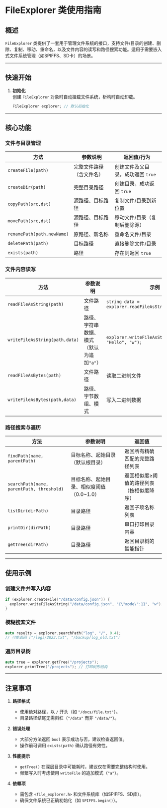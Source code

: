 # FileExplorer 类使用指南

## 概述
`FileExplorer` 类提供了一套用于管理文件系统的接口，支持文件/目录的创建、删除、复制、移动、重命名，以及文件内容的读写和路径搜索功能。适用于需要嵌入式文件系统管理（如SPIFFS、SD卡）的场景。

---

## 快速开始
1. **初始化**  
   创建 `FileExplorer` 对象时自动挂载文件系统，析构时自动卸载。
   ```cpp
   FileExplorer explorer; // 默认初始化
   ```

---

## 核心功能

### 文件与目录管理
| 方法                       | 参数说明                 | 返回值/行为                       |
| -------------------------- | ------------------------ | --------------------------------- |
| `createFile(path)`         | 完整文件路径（含文件名） | 创建文件及父目录，成功返回 `true` |
| `createDir(path)`          | 完整目录路径             | 创建目录，成功返回 `true`         |
| `copyPath(src,dst)`        | 源路径、目标路径         | 复制文件/目录到新位置             |
| `movePath(src,dst)`        | 源路径、目标路径         | 移动文件/目录（复制后删除源）     |
| `renamePath(path,newName)` | 原路径、新名称           | 重命名文件/目录                   |
| `deletePath(path)`         | 目标路径                 | 直接删除文件/目录                 |
| `exists(path)`             | 路径                     | 存在则返回 `true`                 |

### 文件内容读写
| 方法                           | 参数说明                                  | 示例                                                    |
| ------------------------------ | ----------------------------------------- | ------------------------------------------------------- |
| `readFileAsString(path)`       | 文件路径                                  | `string data = explorer.readFileAsString("/log.txt");`  |
| `writeFileAsString(path,data)` | 路径、字符串数据、模式（默认为追加`"a"`） | `explorer.writeFileAsString("/log.txt", "Hello", "w");` |
| `readFileAsBytes(path)`        | 文件路径                                  | 读取二进制文件                                          |
| `writeFileAsBytes(path,data)`  | 路径、字节数组、模式                      | 写入二进制数据                                          |

### 路径搜索与遍历
| 方法                                      | 参数说明                                  | 返回值                                    |
| ----------------------------------------- | ----------------------------------------- | ----------------------------------------- |
| `findPath(name, parentPath)`              | 目标名称、起始目录（默认根目录）          | 返回所有精确匹配的完整路径列表            |
| `searchPath(name, parentPath, threshold)` | 目标名称、起始目录、相似度阈值（0.0~1.0） | 返回相似度≥阈值的路径列表（按相似度降序） |
| `listDir(dirPath)`                        | 目录路径                                  | 返回子项名称列表                          |
| `printDir(dirPath)`                       | 目录路径                                  | 串口打印目录内容                          |
| `getTree(dirPath)`                        | 目录路径                                  | 返回目录树的智能指针                      |

---

## 使用示例

### 创建文件并写入内容
```cpp
if (explorer.createFile("/data/config.json")) {
  explorer.writeFileAsString("/data/config.json", "{\"mode\":1}", "w");
}
```

### 模糊搜索文件
```cpp
auto results = explorer.searchPath("log", "/", 0.4);
// 可能返回 ["/logs/2023.txt", "/backup/log_old.txt"]
```

### 遍历目录树
```cpp
auto tree = explorer.getTree("/projects");
explorer.printTree("/projects"); // 打印树形结构
```

---

## 注意事项
1. **路径格式**  
   - 使用绝对路径，以 `/` 开头（如 `"/docs/file.txt"`）。
   - 目录路径结尾无需斜杠（`"/data"` 而非 `"/data/"`）。

2. **错误处理**  
   - 大部分方法返回 `bool` 表示成功与否，建议检查返回值。
   - 操作前可调用 `exists(path)` 确认路径有效性。

3. **性能提示**  
   - `getTree()` 在深层目录中可能耗时，建议仅在需要完整结构时使用。
   - 频繁写入时考虑使用 `writeFile` 的追加模式（`"a"`）。

4. **依赖项**  
   - 需包含 `<file_explorer.h>` 和文件系统库（如SPIFFS、SD库）。
   - 确保文件系统已正确初始化（如 `SPIFFS.begin()`）。